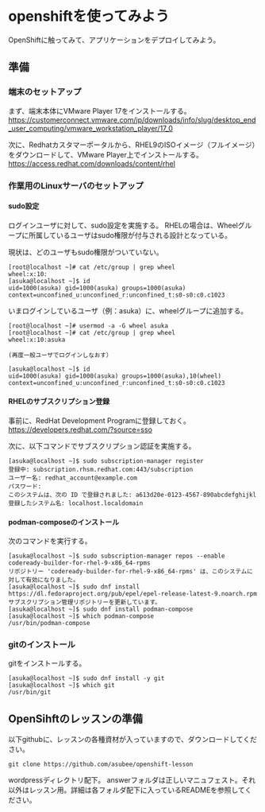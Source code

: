 # openshiftを使ってみよう
OpenShiftに触ってみて、アプリケーションをデプロイしてみよう。

## 準備
### 端末のセットアップ
まず、端末本体にVMware Player 17をインストールする。
https://customerconnect.vmware.com/jp/downloads/info/slug/desktop_end_user_computing/vmware_workstation_player/17_0

次に、Redhatカスタマーポータルから、RHEL9のISOイメージ（フルイメージ）をダウンロードして、VMware Player上でインストールする。
https://access.redhat.com/downloads/content/rhel

### 作業用のLinuxサーバのセットアップ

#### sudo設定
ログインユーザに対して、sudo設定を実施する。
RHELの場合は、Wheelグループに所属しているユーザはsudo権限が付与される設計となっている。

現状は、どのユーザもsudo権限がついていない。
```
[root@localhost ~]# cat /etc/group | grep wheel
wheel:x:10:
[asuka@localhost ~]$ id
uid=1000(asuka) gid=1000(asuka) groups=1000(asuka) context=unconfined_u:unconfined_r:unconfined_t:s0-s0:c0.c1023
```

いまログインしているユーザ（例：asuka）に、wheelグループに追加する。
```
[root@localhost ~]# usermod -a -G wheel asuka
[root@localhost ~]# cat /etc/group | grep wheel
wheel:x:10:asuka

(再度一般ユーザでログインしなおす）

[asuka@localhost ~]$ id
uid=1000(asuka) gid=1000(asuka) groups=1000(asuka),10(wheel) context=unconfined_u:unconfined_r:unconfined_t:s0-s0:c0.c1023

```

#### RHELのサブスクリプション登録

事前に、RedHat Development Programに登録しておく。
https://developers.redhat.com/?source=sso

次に、以下コマンドでサブスクリプション認証を実施する。
```
[asuka@localhost ~]$ sudo subscription-manager register
登録中: subscription.rhsm.redhat.com:443/subscription
ユーザー名: redhat_account@example.com
パスワード:
このシステムは、次の ID で登録されました: a613d20e-0123-4567-890abcdefghijkl
登録したシステム名: localhost.localdomain
```

#### podman-composeのインストール

次のコマンドを実行する。
```
[asuka@localhost ~]$ sudo subscription-manager repos --enable codeready-builder-for-rhel-9-x86_64-rpms
リポジトリー 'codeready-builder-for-rhel-9-x86_64-rpms' は、このシステムに対して有効になりました。
[asuka@localhost ~]$ sudo dnf install https://dl.fedoraproject.org/pub/epel/epel-release-latest-9.noarch.rpm
サブスクリプション管理リポジトリーを更新しています。
[asuka@localhost ~]$ sudo dnf install podman-compose
[asuka@localhost ~]$ which podman-compose
/usr/bin/podman-compose
```

### gitのインストール
gitをインストールする。
```
[asuka@localhost ~]$ sudo dnf install -y git
[asuka@localhost ~]$ which git
/usr/bin/git
```


## OpenSihftのレッスンの準備
以下githubに、レッスンの各種資材が入っていますので、ダウンロードしてください。
```
git clone https://github.com/asubee/openshift-lesson
```
wordpressディレクトリ配下。
answerフォルダは正しいマニュフェスト。それ以外はレッスン用。詳細は各フォルダ配下に入っているREADMEを参照してください。


